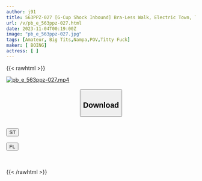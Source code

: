 ```yaml
---
author: j91
title: 563PPZ-027 [G-Cup Shock Inbound] Bra-Less Walk, Electric Town, Tit Fuck, Hog-Eats Uniform Sex. [Paipai Zuriko. ]
url: /v/pb_e_563ppz-027.html
date: 2023-11-04T00:19:00Z
image: "pb_e_563ppz-027.jpg"
tags: [Amateur, Big Tits,Nampa,POV,Titty Fuck]
maker: [ BOING]
actress: [ ]
---
```



{{< rawhtml >}}

<div class="video" data-videoid="DWVG9xKKWpt3oJ">
    <a href="javascript:;">
        <img src="https://my.j91.asia/v/pb_e_563ppz-027.jpg" width="WIDTH" height="HEIGHT" alt="pb_e_563ppz-027.mp4" loading="lazy">
    </a>
</div>

<script type="text/javascript" src="https://j91.asia/asset/on-demand-st.js"></script>

<br>
  <link rel="stylesheet" href="https://j91.asia/asset/bs5.css">
  
  <center>
  <button class="btn btn-primary" type="button" data-bs-toggle="collapse" data-bs-target=".multi-collapse" aria-expanded="false" aria-controls="multiCollapseExample1 multiCollapseExample2"><h2>Download</h2></button></center>
</p>
<div class="row">
  <div class="col">
    <div class="collapse multi-collapse" id="multiCollapseExample1">
      <div class="card card-body">
	      	      <br>
<div class="buttons">  
<a href="https://streamtape.to/v/DWVG9xKKWpt3oJ" target="_blank"><button class="btn-hover color-3"><i class="fa fa-download"></i> ST</button></a></div>
    </div>
  </div>
</div>
  <div class="col">
    <div class="collapse multi-collapse" id="multiCollapseExample2">
      <div class="card card-body">
	      <br>
<div class="buttons">
    <a href="https://filelions.online/f/35oeulme5rrh" target="_blank"><button class="btn-hover color-9"><i class="fa fa-download"></i> FL</button></a></div>
<br><br>
      </div>
    </div>
  </div>
</div>

{{< /rawhtml >}}